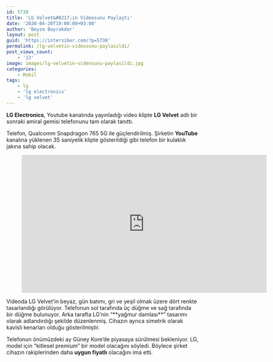 ```yaml
---
id: 5738
title: 'LG Velvet&#8217;in Videosunu Paylaştı'
date: '2020-04-20T19:00:00+03:00'
author: 'Beyza Bayrakdar'
layout: post
guid: 'https://intersiber.com/?p=5738'
permalink: /lg-velvetin-videosunu-paylasildi/
post_views_count:
    - '13'
image: images/lg-velvetin-videosunu-paylasildi.jpg
categories:
    - Mobil
tags:
    - lg
    - 'lg electronics'
    - 'lg velvet'
---
```


**LG Electronics**, Youtube kanalında yayınladığı video klipte **LG Velvet** adlı bir sonraki amiral gemisi telefonunu tam olarak tanıttı.

Telefon, Qualcomm Snapdragon 765 5G ile güçlendirilmiş. Şirketin **YouTube** kanalına yüklenen 35 saniyelik klipte gösterildiği gibi telefon bir kulaklık jakına sahip olacak.

<figure class="wp-block-embed-youtube wp-block-embed is-type-video is-provider-youtube wp-embed-aspect-16-9 wp-has-aspect-ratio"><div class="wp-block-embed__wrapper"><span class="embed-youtube" style="text-align:center; display: block;"><iframe allowfullscreen="true" class="youtube-player" height="360" src="https://www.youtube.com/embed/ZKS3pX6CeQI?version=3&rel=1&fs=1&autohide=2&showsearch=0&showinfo=1&iv_load_policy=1&wmode=transparent" style="border:0;" width="640"></iframe></span></div></figure>Videoda LG Velvet’in beyaz, gün batımı, gri ve yeşil olmak üzere dört renkte tasarlandığı görülüyor. Telefonun sol tarafında üç düğme ve sağ tarafında bir düğme bulunuyor. Arka tarafta LG’nin “**yağmur damlası**” tasarımı olarak adlandırdığı şekilde düzenlenmiş. Cihazın ayrıca simetrik olarak kavisli kenarları olduğu gösterilmiştir.

Telefonun önümüzdeki ay Güney Kore’de piyasaya sürülmesi bekleniyor. LG, model için “kitlesel premium” bir model olacağını söyledi. Böylece şirket cihazın rakiplerinden daha **uygun fiyatlı** olacağını ima etti.